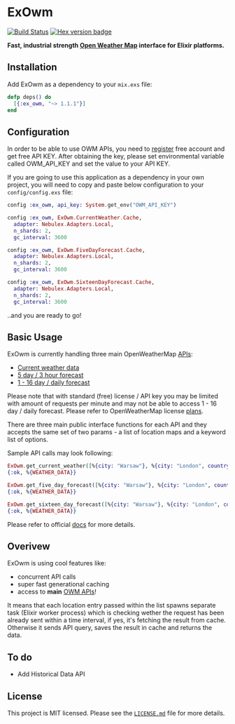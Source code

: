 # ExOwm

[![Build Status](https://travis-ci.org/Kociamber/ex_owm.svg?branch=master)](https://travis-ci.org/Kociamber/ex_owm)
[![Hex version badge](https://img.shields.io/hexpm/v/ex_owm.svg)](https://hex.pm/packages/ex_owm)

**Fast, industrial strength [Open Weather Map](http://openweathermap.org/technology) interface for Elixir platforms.**

## Installation

Add ExOwm as a dependency to your `mix.exs` file:

```elixir
defp deps() do
  [{:ex_owm, "~> 1.1.1"}]
end
```

## Configuration

In order to be able to use OWM APIs, you need to [register](https://home.openweathermap.org/users/sign_up) free account and get free API KEY.
After obtaining the key, please set environmental variable called OWM_API_KEY and set the value to your API KEY.

If you are going to use this application as a dependency in your own project, you will need to copy and paste below configuration to your `config/config.exs` file:

```elixir
config :ex_owm, api_key: System.get_env("OWM_API_KEY")

config :ex_owm, ExOwm.CurrentWeather.Cache,
  adapter: Nebulex.Adapters.Local,
  n_shards: 2,
  gc_interval: 3600

config :ex_owm, ExOwm.FiveDayForecast.Cache,
  adapter: Nebulex.Adapters.Local,
  n_shards: 2,
  gc_interval: 3600

config :ex_owm, ExOwm.SixteenDayForecast.Cache,
  adapter: Nebulex.Adapters.Local,
  n_shards: 2,
  gc_interval: 3600
```

..and you are ready to go!

## Basic Usage

ExOwm is currently handling three main OpenWeatherMap [APIs](http://openweathermap.org/api):

*   [Current weather data](http://openweathermap.org/current)
*   [5 day / 3 hour forecast](http://openweathermap.org/forecast5)
*   [1 - 16 day / daily forecast](http://openweathermap.org/forecast16)

Please note that with standard (free) license / API key you may be limited with amount of requests per minute and may not be able to access 1 - 16 day / daily forecast. Please refer to OpenWeatherMap license [plans](http://openweathermap.org/price).

There are three main public interface functions for each API and they accepts the same set of two params - a list of location maps and a keyword list of options.

Sample API calls may look following:
```elixir
ExOwm.get_current_weather([%{city: "Warsaw"}, %{city: "London", country_code: "uk"}], units: :metric, lang: :pl)
{:ok, %{WEATHER_DATA}}

ExOwm.get_five_day_forecast([%{city: "Warsaw"}, %{city: "London", country_code: "uk"}], units: :metric, lang: :pl)
{:ok, %{WEATHER_DATA}}

ExOwm.get_sixteen_day_forecast([%{city: "Warsaw"}, %{city: "London", country_code: "uk"}], units: :metric, lang: :pl, cnt: 16)
{:ok, %{WEATHER_DATA}}
```

Please refer to official [docs](https://hexdocs.pm/ex_owm/readme.html) for more details.

## Overivew

ExOwm is using cool features like:

*   concurrent API calls
*   super fast generational caching
*   access to **main** [OWM APIs](http://openweathermap.org/api)!

It means that each location entry passed within the list spawns separate task (Elixir worker process) which is checking wether the request has been already sent within a time interval, if yes, it's fetching the result from cache. Otherwise it sends API query, saves the result in cache and returns the data.

## To do

*   Add Historical Data API

## License

This project is MIT licensed. Please see the [`LICENSE.md`](https://github.com/Kociamber/ex_owm/blob/master/LICENSE.md) file for more details.
